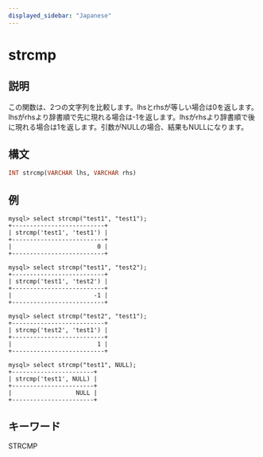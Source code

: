 ```yaml
---
displayed_sidebar: "Japanese"
---
```


# strcmp

## 説明

この関数は、2つの文字列を比較します。lhsとrhsが等しい場合は0を返します。lhsがrhsより辞書順で先に現れる場合は-1を返します。lhsがrhsより辞書順で後に現れる場合は1を返します。引数がNULLの場合、結果もNULLになります。

## 構文

```Haskell
INT strcmp(VARCHAR lhs, VARCHAR rhs)
```

## 例

```Plain Text
mysql> select strcmp("test1", "test1");
+--------------------------+
| strcmp('test1', 'test1') |
+--------------------------+
|                        0 |
+--------------------------+

mysql> select strcmp("test1", "test2");
+--------------------------+
| strcmp('test1', 'test2') |
+--------------------------+
|                       -1 |
+--------------------------+

mysql> select strcmp("test2", "test1");
+--------------------------+
| strcmp('test2', 'test1') |
+--------------------------+
|                        1 |
+--------------------------+

mysql> select strcmp("test1", NULL);
+-----------------------+
| strcmp('test1', NULL) |
+-----------------------+
|                  NULL |
+-----------------------+
```

## キーワード

STRCMP